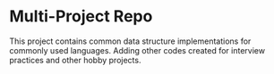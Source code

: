 # Multi-Project Repo
This project contains common data structure implementations for commonly used languages.
Adding other codes created for interview practices and other hobby projects.
